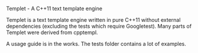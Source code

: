 Templet - A C++11 text template engine

Templet is a text template engine written in pure C++11 without external 
dependencies (excluding the tests which require Googletest). Many parts of
Templet were derived from cpptempl.

A usage guide is in the works. The tests folder contains a lot of examples.
